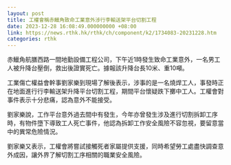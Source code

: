 ```yaml
---
layout: post
title: 工權會稱赤鱲角致命工業意外涉行李輸送架平台切割工程
date: 2023-12-28 16:08:49.000000000 +08:00
link: https://news.rthk.hk/rthk/ch/component/k2/1734083-20231228.htm
categories: rthk
---
```


赤鱲角航膳西路一間地勤設備工程公司，下午近1時發生致命工業意外，一名男工人被升降台壓倒，救出後證實死亡。據報該升降台長10米、重10噸。

工業傷亡權益會幹事劉家樂到現場了解後表示，涉事的是一名燒焊工人，事發時正在地面進行行李輸送架升降平台切割工程，期間平台懷疑跌下擲中工人。工權會對事件表示十分悲痛，認為意外不能接受。

劉家樂說，工作平台意外過去間中有發生，今年亦曾發生涉及進行切割拆卸工序時，有物件墮下導致工人死亡事件，他認為拆卸工作安全風險不容忽視，要留意當中的異常危險情況。

劉家樂又表示，工權會將嘗試接觸死者家屬提供支援，同時希望勞工處盡快調查意外成因，讓外界了解切割工序相關的職業安全風險。
